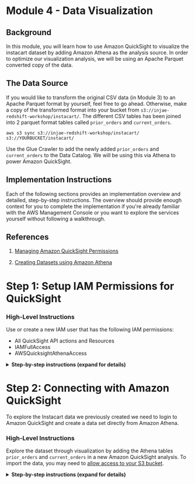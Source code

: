 # Module 4 - Data Visualization

## Background
In this module, you will learn how to use Amazon QuickSight to visualize the instacart dataset by adding Amazon Athena as the analysis source. In order to optimize our visualization analysis, we will be using an Apache Parquet converted copy of the data.

## The Data Source
If you would like to transform the original CSV data (in Module 3) to an Apache Parquet format by yourself, feel free to go ahead. Otherwise, make a copy of the transformed format into your bucket from `s3://injae-redshift-workshop/instacart/`. The different CSV tables has been joined into 2 parquet format tables called `prior_orders` and `current_orders`.


``` shell
aws s3 sync s3://injae-redshift-workshop/instacart/ s3://YOURBUCKET/instacart/
```

Use the Glue Crawler to add the newly added `prior_orders` and `current_orders` to the Data Catalog. We will be using this via Athena to power Amazon QuickSight.

## Implementation Instructions

Each of the following sections provides an implementation overview and detailed, step-by-step instructions. The overview should provide enough context for you to complete the implementation if you're already familiar with the AWS Management Console or you want to explore the services yourself without following a walkthrough.

## References
1. [Managing Amazon QuickSight Permissions](http://docs.aws.amazon.com/quicksight/latest/user/managing-permissions.html)

1. [Creating Datasets using Amazon Athena](http://docs.aws.amazon.com/quicksight/latest/user/create-a-data-set-athena.html)

# Step 1: Setup IAM Permissions for QuickSight <a name="rs-gsg-quicksight-step1"></a>


### High-Level Instructions
Use or create a new IAM user that has the following IAM permissions:
+ All QuickSight API actions and Resources
+ IAMFullAccess
+ AWSQuicksightAthenaAccess


<details>
<summary><strong>Step-by-step instructions (expand for details)</strong></summary><p>

Amazon QuickSight manages its own set of users and therefore you need to have an administrator account that is allowed to create new users. We'll use your current user as the administrator and therefore we'll need to add additional permissions for it to do its job.

QuickSight does not have a managed policy so we'll need to create one and then associate it with our user.

1. Open the IAM console

1. From the left hand side menu select **Policies** and click the Create Policy button

1. Select **Create Your Own Policy**

1. Name your policy **QuicksightPolicy** and enter the following into the **Policy Document** text box

    ``` json
    {
        "Statement": [
            {
                "Action": [
                    "quicksight:*"
                ],
                "Effect": "Allow",
                "Resource": "*"
            }
        ],
        "Version": "2012-10-17"
    }
    ```
1. Once created, select your username again from the **Users** section and add permissions as you've done previously. Search for **QuicksightPolicy** and add it.

1. Also add the following managed policies to your user

    + IAMFullAccess
    + AWSQuicksightAthenaAccess

</p></details>

# Step 2: Connecting with Amazon QuickSight <a name="rs-gsg-quicksight-step2"></a>
To explore the Instacart data we previously created we need to login to Amazon QuickSight and create a data set directly from Amazon Athena.

### High-Level Instructions
Explore the dataset through visualization by adding the Athena tables `prior_orders` and `current_orders` in a new Amazon QuickSight analysis. To import the data, you may need to [allow access to your S3 bucket](https://docs.aws.amazon.com/quicksight/latest/user/troubleshoot-connect-S3.html).

<details>
<summary><strong>Step-by-step instructions (expand for details)</strong></summary><p>

1. Open the QuickSight console

1. If it's your first time you'll be asked to enter an email address to create an account. If you've accessed QuickSight before you'll land in the main window

![Quicksight Dashboard](http://amazonathenahandson.s3-website-us-east-1.amazonaws.com/images/quicksight_main.png)

1. Next we'll need modify QuickSight's permissions to be able to access Athena and S3. From the top right corner, click on your user icon and select **Manage QuickSight** From the left hand side menu select **Account Settings** and click the **Edit AWS Permissions** button under Account Permissions.

1. On the permissions screen, tick the box for **Amazon Athena** and **Amazon S3**. When asked to select S3 buckets, select the bucket containing your instacart data. Click **Apply** and go back to the main screen.

1. Click the **New Analysis** button at the top left of the screen

1. Click **New Data Set** and select **Athena** from the list of sources

![Athena Source](http://amazonathenahandson.s3-website-us-east-1.amazonaws.com/images/quicksight_athena_source.png)

1. Give your data source a name and click **Create data source**

1. Select the **Instacart** database we created in Module 3 (or earlier in this Module)

1. Select the `table_prior_orders` as a starting point for us to explore

![table orders](http://amazonathenahandson.s3-website-us-east-1.amazonaws.com/images/quicksight_select_table.png)

1. Select to **Directly query your data** and click Visualize

At this point you are presented with a blank graph so feel free to play around and build interesting visualizations.

For example, here is a graph of the count of customer orders that include items from each department

![example graph](http://amazonathenahandson.s3-website-us-east-1.amazonaws.com/images/quicksight_graph.png)

Here is another example of the top purchased products by the total number of customer orders
![example graph2](http://amazonathenahandson.s3-website-us-east-1.amazonaws.com/images/quicksight_graph2.png)

</p></details>


